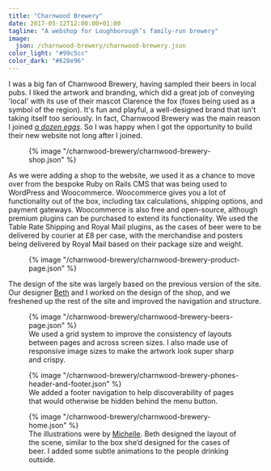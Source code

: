 ```yaml
---
title: "Charnwood Brewery"
date: 2017-05-12T12:00:00+01:00
tagline: "A webshop for Loughborough’s family-run brewery"
image:
  json: /charnwood-brewery/charnwood-brewery.json
color_light: "#99c5cc"
color_dark: "#628e96"
---
```


I was a big fan of Charnwood Brewery, having sampled their beers in local pubs. I liked the artwork and branding, which did a great job of conveying 'local' with its use of their mascot Clarence the fox (foxes being used as a symbol of the region). It's fun and playful, a well-designed brand that isn't taking itself too seriously. In fact, Charnwood Brewery was the main reason I joined _[a dozen eggs][1]_. So I was happy when I got the opportunity to build their new website not long after I joined.

<figure>
  <div class="c-image-background u-rounded">
    {% image "/charnwood-brewery/charnwood-brewery-shop.json" %}
  </div>
</figure>

As we were adding a shop to the website, we used it as a chance to move over from the bespoke Ruby on Rails CMS that was being used to WordPress and Woocommerce. Woocommerce gives you a lot of functionality out of the box, including tax calculations, shipping options, and payment gateways. Woocommerce is also free and open-source, although premium plugins can be purchased to extend its functionality. We used the Table Rate Shipping and Royal Mail plugins, as the cases of beer were to be delivered by courier at £8 per case, with the merchandise and posters being delivered by Royal Mail based on their package size and weight.

<figure>
  <div class="c-image-background u-rounded">
    {% image "/charnwood-brewery/charnwood-brewery-product-page.json" %}
  </div>
</figure>

The design of the site was largely based on the previous version of the site. Our designer [Beth][2] and I worked on the design of the shop, and we freshened up the rest of the site and improved the navigation and structure.

<figure>
  <div class="c-image-background u-rounded">
    {% image "/charnwood-brewery/charnwood-brewery-beers-page.json" %}
  </div>
  <figcaption>
    We used a grid system to improve the consistency of layouts between pages and across screen sizes. I also made use of responsive image sizes to make the artwork look super sharp and crispy.
  </figcaption>
</figure>

<figure>
  <div class="c-image-background u-rounded">
    {% image "/charnwood-brewery/charnwood-brewery-phones-header-and-footer.json" %}
  </div>
  <figcaption>
    We added a footer navigation to help discoverability of pages that would otherwise be hidden behind the menu button.
  </figcaption>
</figure>

<figure>
  <div class="c-image-background u-rounded">
    {% image "/charnwood-brewery/charnwood-brewery-home.json" %}
  </div>
  <figcaption>
    The illustrations were by <a href="https://www.adozeneggs.co.uk/insights/author/michelle/" title="Michelle Barnett">Michelle</a>. Beth designed the layout of the scene, similar to the box she’d designed for the cases of beer. I added some subtle animations to the people drinking outside.
  </figcaption>
</figure>

[1]: https://www.adozeneggs.co.uk/
[2]: https://www.adozeneggs.co.uk/insights/author/beth/ "Beth Evans"
